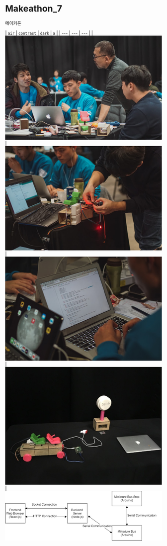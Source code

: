 # Makeathon_7
메이커톤 


| `air` | `contrast` | `dark` | `a` |
| --- | --- | --- |
| ![air skin](images/p1.jpg) | ![contrast skin](images/p2.jpg) | ![dark skin](images/p3.jpg) 
| ![dark skin](images/output.jpeg) |![air skin](images/tourbus.png)
